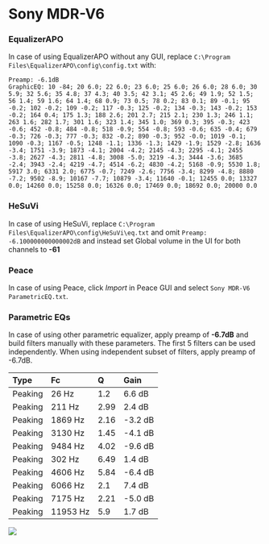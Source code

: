 # Sony MDR-V6

### EqualizerAPO
In case of using EqualizerAPO without any GUI, replace `C:\Program Files\EqualizerAPO\config\config.txt`
with:
```
Preamp: -6.1dB
GraphicEQ: 10 -84; 20 6.0; 22 6.0; 23 6.0; 25 6.0; 26 6.0; 28 6.0; 30 5.9; 32 5.6; 35 4.8; 37 4.3; 40 3.5; 42 3.1; 45 2.6; 49 1.9; 52 1.5; 56 1.4; 59 1.6; 64 1.4; 68 0.9; 73 0.5; 78 0.2; 83 0.1; 89 -0.1; 95 -0.2; 102 -0.2; 109 -0.2; 117 -0.3; 125 -0.2; 134 -0.3; 143 -0.2; 153 -0.2; 164 0.4; 175 1.3; 188 2.6; 201 2.7; 215 2.1; 230 1.3; 246 1.1; 263 1.6; 282 1.7; 301 1.6; 323 1.4; 345 1.0; 369 0.3; 395 -0.3; 423 -0.6; 452 -0.8; 484 -0.8; 518 -0.9; 554 -0.8; 593 -0.6; 635 -0.4; 679 -0.3; 726 -0.3; 777 -0.3; 832 -0.2; 890 -0.3; 952 -0.0; 1019 -0.1; 1090 -0.3; 1167 -0.5; 1248 -1.1; 1336 -1.3; 1429 -1.9; 1529 -2.8; 1636 -3.4; 1751 -3.9; 1873 -4.1; 2004 -4.2; 2145 -4.3; 2295 -4.1; 2455 -3.8; 2627 -4.3; 2811 -4.8; 3008 -5.0; 3219 -4.3; 3444 -3.6; 3685 -2.4; 3943 -2.4; 4219 -4.7; 4514 -6.2; 4830 -4.2; 5168 -0.9; 5530 1.8; 5917 3.0; 6331 2.0; 6775 -0.7; 7249 -2.6; 7756 -3.4; 8299 -4.8; 8880 -7.2; 9502 -8.9; 10167 -7.7; 10879 -3.4; 11640 -0.1; 12455 0.0; 13327 0.0; 14260 0.0; 15258 0.0; 16326 0.0; 17469 0.0; 18692 0.0; 20000 0.0
```

### HeSuVi
In case of using HeSuVi, replace `C:\Program Files\EqualizerAPO\config\HeSuVi\eq.txt` and omit `Preamp:
-6.100000000000002dB` and instead set Global volume in the UI for both channels to **-61**

### Peace
In case of using Peace, click *Import* in Peace GUI and select `Sony MDR-V6 ParametricEQ.txt`.

### Parametric EQs
In case of using other parametric equalizer, apply preamp of **-6.7dB** and build filters manually
with these parameters. The first 5 filters can be used independently.
When using independent subset of filters, apply preamp of -6.7dB.

| Type    | Fc       |    Q | Gain    |
|:--------|:---------|:-----|:--------|
| Peaking | 26 Hz    | 1.2  | 6.6 dB  |
| Peaking | 211 Hz   | 2.99 | 2.4 dB  |
| Peaking | 1869 Hz  | 2.16 | -3.2 dB |
| Peaking | 3130 Hz  | 1.45 | -4.1 dB |
| Peaking | 9484 Hz  | 4.02 | -9.6 dB |
| Peaking | 302 Hz   | 6.49 | 1.4 dB  |
| Peaking | 4606 Hz  | 5.84 | -6.4 dB |
| Peaking | 6066 Hz  | 2.1  | 7.4 dB  |
| Peaking | 7175 Hz  | 2.21 | -5.0 dB |
| Peaking | 11953 Hz | 5.9  | 1.7 dB  |

![](https://raw.githubusercontent.com/jaakkopasanen/AutoEq/master/results/headphonecom/sbaf-serious/Sony%20MDR-V6/Sony%20MDR-V6.png)